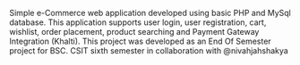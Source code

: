 Simple e-Commerce web application developed using basic PHP and MySql database.
This application supports user login, user registration, cart, wishlist, order placement, product searching and Payment Gateway Integration (Khalti).
This project was developed as an End Of Semester project for BSC. CSIT sixth semester in collaboration with @nivahjahshakya
